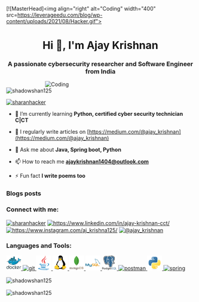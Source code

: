[![MasterHead]<img align="right" alt="Coding" width="400" src=https://leverageedu.com/blog/wp-content/uploads/2021/08/Hacker.gif">
<h1 align="center">Hi 👋, I'm Ajay Krishnan</h1>
<h3 align="center">A passionate cybersecurity researcher and Software Engineer from India</h3>
<img align="right" alt="Coding" width="400" src="https://thumbs.dreamstime.com/b/cute-anonymous-hacker-white-hoodie-using-computer-laptop-concept-ethical-hacking-cybersecurity-cybercrime-cyberattack-271581314.jpg">

<p align="left"> <img src="https://komarev.com/ghpvc/?username=shadowshan125&label=Profile%20views&color=0e75b6&style=flat" alt="shadowshan125" /> </p>

<p align="left"> <a href="https://twitter.com/sharanhacker" target="blank"><img src="https://img.shields.io/twitter/follow/sharanhacker?logo=twitter&style=for-the-badge" alt="sharanhacker" /></a> </p>

- 🌱 I’m currently learning **Python, certified cyber security technician C|CT**

- 📝 I regularly write articles on [https://medium.com/@ajay_krishnan](https://medium.com/@ajay_krishnan)

- 💬 Ask me about **Java, Spring boot, Python**

- 📫 How to reach me **ajaykrishnan1404@outlook.com**

- ⚡ Fun fact **I write poems too**

### Blogs posts
<!-- BLOG-POST-LIST:START -->
<!-- BLOG-POST-LIST:END -->

<h3 align="left">Connect with me:</h3>
<p align="left">
<a href="https://twitter.com/sharanhacker" target="blank"><img align="center" src="https://raw.githubusercontent.com/rahuldkjain/github-profile-readme-generator/master/src/images/icons/Social/twitter.svg" alt="sharanhacker" height="30" width="40" /></a>
<a href="https://linkedin.com/in/https://www.linkedin.com/in/ajay-krishnan-cct/" target="blank"><img align="center" src="https://raw.githubusercontent.com/rahuldkjain/github-profile-readme-generator/master/src/images/icons/Social/linked-in-alt.svg" alt="https://www.linkedin.com/in/ajay-krishnan-cct/" height="30" width="40" /></a>
<a href="https://instagram.com/https://www.instagram.com/aj_krishna125/" target="blank"><img align="center" src="https://raw.githubusercontent.com/rahuldkjain/github-profile-readme-generator/master/src/images/icons/Social/instagram.svg" alt="https://www.instagram.com/aj_krishna125/" height="30" width="40" /></a>
<a href="https://medium.com/@ajay_krishnan" target="blank"><img align="center" src="https://raw.githubusercontent.com/rahuldkjain/github-profile-readme-generator/master/src/images/icons/Social/medium.svg" alt="@ajay_krishnan" height="30" width="40" /></a>
</p>

<h3 align="left">Languages and Tools:</h3>
<p align="left"> <a href="https://www.docker.com/" target="_blank" rel="noreferrer"> <img src="https://raw.githubusercontent.com/devicons/devicon/master/icons/docker/docker-original-wordmark.svg" alt="docker" width="40" height="40"/> </a> <a href="https://git-scm.com/" target="_blank" rel="noreferrer"> <img src="https://www.vectorlogo.zone/logos/git-scm/git-scm-icon.svg" alt="git" width="40" height="40"/> </a> <a href="https://www.java.com" target="_blank" rel="noreferrer"> <img src="https://raw.githubusercontent.com/devicons/devicon/master/icons/java/java-original.svg" alt="java" width="40" height="40"/> </a> <a href="https://www.linux.org/" target="_blank" rel="noreferrer"> <img src="https://raw.githubusercontent.com/devicons/devicon/master/icons/linux/linux-original.svg" alt="linux" width="40" height="40"/> </a> <a href="https://www.mongodb.com/" target="_blank" rel="noreferrer"> <img src="https://raw.githubusercontent.com/devicons/devicon/master/icons/mongodb/mongodb-original-wordmark.svg" alt="mongodb" width="40" height="40"/> </a> <a href="https://www.mysql.com/" target="_blank" rel="noreferrer"> <img src="https://raw.githubusercontent.com/devicons/devicon/master/icons/mysql/mysql-original-wordmark.svg" alt="mysql" width="40" height="40"/> </a> <a href="https://www.postgresql.org" target="_blank" rel="noreferrer"> <img src="https://raw.githubusercontent.com/devicons/devicon/master/icons/postgresql/postgresql-original-wordmark.svg" alt="postgresql" width="40" height="40"/> </a> <a href="https://postman.com" target="_blank" rel="noreferrer"> <img src="https://www.vectorlogo.zone/logos/getpostman/getpostman-icon.svg" alt="postman" width="40" height="40"/> </a> <a href="https://www.python.org" target="_blank" rel="noreferrer"> <img src="https://raw.githubusercontent.com/devicons/devicon/master/icons/python/python-original.svg" alt="python" width="40" height="40"/> </a> <a href="https://spring.io/" target="_blank" rel="noreferrer"> <img src="https://www.vectorlogo.zone/logos/springio/springio-icon.svg" alt="spring" width="40" height="40"/> </a> </p>

<p><img align="center" src="https://github-readme-stats.vercel.app/api/top-langs?username=shadowshan125&show_icons=true&locale=en&layout=compact" alt="shadowshan125" /></p>

<p><img align="center" src="https://github-readme-streak-stats.herokuapp.com/?user=shadowshan125&" alt="shadowshan125" /></p>
